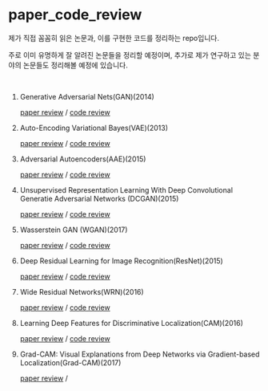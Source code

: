 # paper_code_review



제가 직접 꼼꼼히 읽은 논문과, 이를 구현한 코드를 정리하는 repo입니다.



주로 이미 유명하게 잘 알려진 논문들을 정리할 예정이며, 추가로 제가 연구하고 있는 분야의 논문들도 정리해볼 예정에 있습니다. <br/>

<br/>



1. Generative Adversarial Nets(GAN)(2014)

   [paper review](https://cumulu-s.tistory.com/22) / [code review](https://cumulu-s.tistory.com/23)

   

2. Auto-Encoding Variational Bayes(VAE)(2013)

   [paper review](https://cumulu-s.tistory.com/24) / [code review](https://cumulu-s.tistory.com/25)



3. Adversarial Autoencoders(AAE)(2015)

   [paper review](https://cumulu-s.tistory.com/26) / [code review](https://cumulu-s.tistory.com/27)



4. Unsupervised Representation Learning With Deep Convolutional Generatie Adversarial Networks (DCGAN)(2015)

   [paper review](https://cumulu-s.tistory.com/28) / [code review](https://cumulu-s.tistory.com/30)



5. Wasserstein GAN (WGAN)(2017)

   [paper review](https://cumulu-s.tistory.com/31) / [code review](https://cumulu-s.tistory.com/32)



6. Deep Residual Learning for Image Recognition(ResNet)(2015)

   [paper review](https://cumulu-s.tistory.com/33) / [code review](https://cumulu-s.tistory.com/34)



7. Wide Residual Networks(WRN)(2016)

   [paper review](https://cumulu-s.tistory.com/35) / [code review](https://cumulu-s.tistory.com/36)



8. Learning Deep Features for Discriminative Localization(CAM)(2016)

   [paper review](https://cumulu-s.tistory.com/37) / [code review](https://cumulu-s.tistory.com/39)



9. Grad-CAM: Visual Explanations from Deep Networks via Gradient-based Localization(Grad-CAM)(2017)

   [paper review](https://cumulu-s.tistory.com/40) / 




